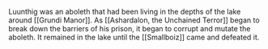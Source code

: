 Luunthig was an aboleth that had been living in the depths of the lake around [[Grundi Manor]]. As [[Ashardalon, the Unchained Terror]] began to break down the barriers of his prison, it began to corrupt and mutate the aboleth. It remained in the lake until the [[Smallboiz]] came and defeated it. 